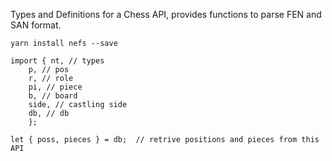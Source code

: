 Types and Definitions for a Chess API, provides functions to parse FEN and SAN format.

`yarn install nefs --save`

```
import { nt, // types
    p, // pos
    r, // role
    pi, // piece
    b, // board
    side, // castling side
    db, // db
    };

let { poss, pieces } = db;  // retrive positions and pieces from this API
```
